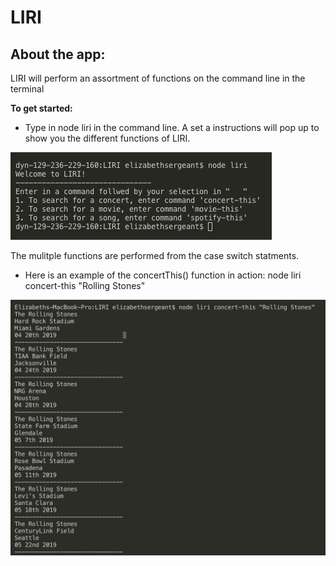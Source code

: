 # LIRI

## About the app:

LIRI will perform an assortment of functions on the command line in the terminal

**To get started:**

* Type in node liri in the command line. A set a instructions will pop up to show you the different functions of LIRI.

![intro screenshot](/images/Intro.png)

The mulitple functions are performed from the case switch statments.

* Here is an example of the concertThis() function in action: node liri concert-this "Rolling Stones"

![concert this example](/images/concert_this_example.png)